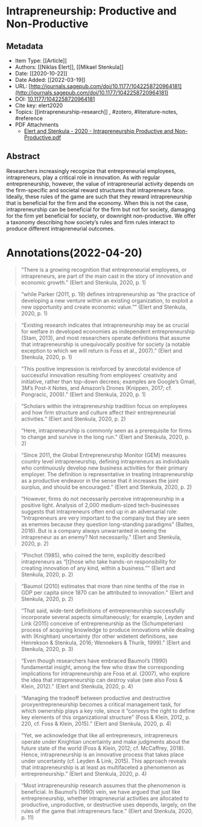 # Intrapreneurship: Productive and Non-Productive

## Metadata

- Item Type: [[Article]]
- Authors: [[Niklas Elert]], [[Mikael Stenkula]]
- Date: [[2020-10-22]]
- Date Added: [[2022-03-19]]
- URL: [http://journals.sagepub.com/doi/10.1177/1042258720964181](http://journals.sagepub.com/doi/10.1177/1042258720964181)
- DOI: [10.1177/1042258720964181](https://doi.org/10.1177/1042258720964181)
- Cite key: elert2020
- Topics: [[intrapreneurship-research]]
  , #zotero, #literature-notes, #reference
- PDF Attachments
  - [Elert and Stenkula - 2020 - Intrapreneurship Productive and Non-Productive.pdf](zotero://open-pdf/library/items/4RHVDKHV)

## Abstract

Researchers increasingly recognize that entrepreneurial employees, intrapreneurs, play a critical role in innovation. As with regular entrepreneurship, however, the value of intrapreneurial activity depends on the firm-­specific and societal reward structures that intrapreneurs face. Ideally, these rules of the game are such that they reward intrapreneurship that is beneficial for the firm and the economy. When this is not the case, intrapreneurship can be beneficial for the firm but not for society, damaging for the firm yet beneficial for society, or downright non-­productive. We offer a taxonomy describing how society’s rules and firm rules interact to produce different intrapreneurial outcomes.

# Annotations(2022-04-20)

> “There is a growing recognition that entrepreneurial employees, or intrapreneurs, are part of the main cast in the story of innovation and economic growth.” (Elert and Stenkula, 2020, p. 1)

> “while Parker (2011, p. 19) defines intrapreneurship as “the practice of developing a new venture within an existing organization, to exploit a new opportunity and create economic value.”” (Elert and Stenkula, 2020, p. 1)

> “Existing research indicates that intrapreneurship may be as crucial for welfare in developed economies as independent entrepreneurship (Stam, 2013), and most researchers operate definitions that assume that intrapreneurship is unequivocally positive for society (a notable exception to which we will return is Foss et al., 2007).” (Elert and Stenkula, 2020, p. 1)

> “This positive impression is reinforced by anecdotal evidence of successful innovation resulting from employees’ creativity and initiative, rather than top-down decrees; examples are Google’s Gmail, 3M’s Post-it Notes, and Amazon’s Drones (Knippen, 2017; cf. Pongracic, 2009).” (Elert and Stenkula, 2020, p. 1)

> “Scholars within the intrapreneurship tradition focus on employees and how firm structure and culture affect their entrepreneurial activities.” (Elert and Stenkula, 2020, p. 2)

> “Here, intrapreneurship is commonly seen as a prerequisite for firms to change and survive in the long run.” (Elert and Stenkula, 2020, p. 2)

> “Since 2011, the Global Entrepreneurship Monitor (GEM) measures country level intrapreneurship, defining intrapreneurs as individuals who continuously develop new business activities for their primary employer. The definition is representative in treating intrapreneurship as a productive endeavor in the sense that it increases the joint surplus, and should be encouraged.” (Elert and Stenkula, 2020, p. 2)

> “However, firms do not necessarily perceive intrapreneurship in a positive light. Analysis of 2,000 medium-sized tech-businesses suggests that intrapreneurs often end up in an adversarial role: “Intrapreneurs are very important to the company but they are seen as enemies because they question long-standing paradigms” (Baltes, 2016). But is a company always unwarranted in seeing the intrapreneur as an enemy? Not necessarily.” (Elert and Stenkula, 2020, p. 2)

> “Pinchot (1985), who coined the term, explicitly described intrapreneurs as “[t]hose who take hands-on responsibility for creating innovation of any kind, within a business.”” (Elert and Stenkula, 2020, p. 2)

> “Baumol (2010) estimates that more than nine tenths of the rise in GDP per capita since 1870 can be attributed to innovation.” (Elert and Stenkula, 2020, p. 2)

> “That said, wide-tent definitions of entrepreneurship successfully incorporate several aspects simultaneously; for example, Leyden and Link (2015) conceive of entrepreneurship as the (Schumpeterian) process of acquiring knowledge to produce innovations while dealing with (Knightian) uncertainty (for other widetent definitions, see Henrekson & Stenkula, 2016; Wennekers & Thurik, 1999).” (Elert and Stenkula, 2020, p. 3)

> “Even though researchers have embraced Baumol’s (1990) fundamental insight, among the few who draw the corresponding implications for intrapreneurship are Foss et al. (2007), who explore the idea that intrapreneurship can destroy value (see also Foss & Klein, 2012).” (Elert and Stenkula, 2020, p. 4)

> “Managing the tradeoff between productive and destructive proxyentrepreneurship becomes a critical management task, for which ownership plays a key role, since it “conveys the right to define key elements of this organizational structure” (Foss & Klein, 2012, p. 220, cf. Foss & Klein, 2015).” (Elert and Stenkula, 2020, p. 4)

> “Yet, we acknowledge that like all entrepreneurs, intrapreneurs operate under Knightian uncertainty and make judgments about the future state of the world (Foss & Klein, 2012; cf. McCaffrey, 2018). Hence, intrapreneurship is an innovative process that takes place under uncertainty (cf. Leyden & Link, 2015). This approach reveals that intrapreneurship is at least as multifaceted a phenomenon as entrepreneurship.” (Elert and Stenkula, 2020, p. 4)

> “Most intrapreneurship research assumes that the phenomenon is beneficial. In Baumol’s (1990) vein, we have argued that just like entrepreneurship, whether intrapreneurial activities are allocated to productive, unproductive, or destructive uses depends, largely, on the rules of the game that intrapreneurs face.” (Elert and Stenkula, 2020, p. 11)
